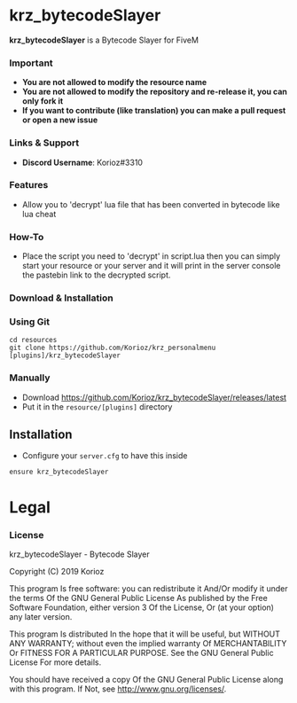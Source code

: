 # krz_bytecodeSlayer
**krz_bytecodeSlayer** is a Bytecode Slayer for FiveM

### Important
- **You are not allowed to modify the resource name**
- **You are not allowed to modify the repository and re-release it, you can only fork it**
- **If you want to contribute (like translation) you can make a pull request or open a new issue**

### Links & Support
- **Discord Username**: Korioz#3310

### Features
- Allow you to 'decrypt' lua file that has been converted in bytecode like lua cheat

### How-To
- Place the script you need to 'decrypt' in script.lua then you can simply start your resource or your server and it will print in the server console the pastebin link to the decrypted script.

### Download & Installation

### Using Git

```
cd resources
git clone https://github.com/Korioz/krz_personalmenu [plugins]/krz_bytecodeSlayer
```

### Manually
- Download https://github.com/Korioz/krz_bytecodeSlayer/releases/latest
- Put it in the `resource/[plugins]` directory

## Installation
- Configure your `server.cfg` to have this inside

```
ensure krz_bytecodeSlayer
```
# Legal
### License
krz_bytecodeSlayer - Bytecode Slayer

Copyright (C) 2019 Korioz

This program Is free software: you can redistribute it And/Or modify it under the terms Of the GNU General Public License As published by the Free Software Foundation, either version 3 Of the License, Or (at your option) any later version.

This program Is distributed In the hope that it will be useful, but WITHOUT ANY WARRANTY; without even the implied warranty Of MERCHANTABILITY Or FITNESS FOR A PARTICULAR PURPOSE. See the GNU General Public License For more details.

You should have received a copy Of the GNU General Public License along with this program. If Not, see http://www.gnu.org/licenses/.
